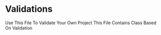 # Validations
Use This File To Validate Your Own Project This File Contains Class Based On Validation 
